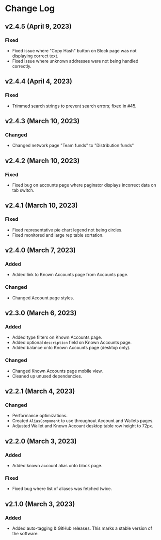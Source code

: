 # Change Log

## v2.4.5 (April 9, 2023)

### Fixed

-  Fixed issue  where "Copy Hash" button on Block page was not displaying correct text.
-  Fixed issue where unknown addresses were not being handled correctly.

## v2.4.4 (April 4, 2023)

### Fixed

-  Trimmed search strings to prevent search errors; fixed in [#45](https://github.com/dev-ptera/yellow-spyglass-client/pull/45).

## v2.4.3 (March 10, 2023)

### Changed

-  Changed network page "Team funds" to "Distribution funds"

## v2.4.2 (March 10, 2023)

### Fixed

-  Fixed bug on accounts page where paginator displays incorrect data on tab switch.

## v2.4.1 (March 10, 2023)

### Fixed

-  Fixed representative pie chart legend not being circles. 
-  Fixed monitored and large rep table sortation.

## v2.4.0 (March 7, 2023)

### Added

-  Added link to Known Accounts page from Accounts page.

### Changed

-  Changed Account page styles.

## v2.3.0 (March 6, 2023)

### Added

-  Added type filters on Known Accounts page.
-  Added optional `description` field on Known Accounts page.
-  Added balance onto Known Accounts page (desktop only).

### Changed

-  Changed Known Accounts page mobile view.
-  Cleaned up unused dependencies.

## v2.2.1 (March 4, 2023)

### Changed

-  Performance optimizations.
-  Created `AliasComponent` to use throughout Account and Wallets pages.
-  Adjusted Wallet and Known Account desktop table row height to 72px.

## v2.2.0 (March 3, 2023)

### Added

-  Added known account alias onto block page.

### Fixed

-  Fixed bug where list of aliases was fetched twice.

## v2.1.0 (March 3, 2023)

### Added

-   Added auto-tagging & GitHub releases.  This marks a stable version of the software.
